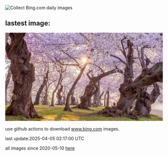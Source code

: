 ![Collect Bing.com daily images](https://github.com/counter2015/bing-daily-images/workflows/Collect%20Bing.com%20daily%20images/badge.svg)
## lastest image:
![](images/img.jpg)

use github actions to download www.bing.com images.

last update:2025-04-05 02:17:00 UTC

all images since 2020-05-10 [here](https://github.com/counter2015/bing-daily-images/tree/master/images) 
